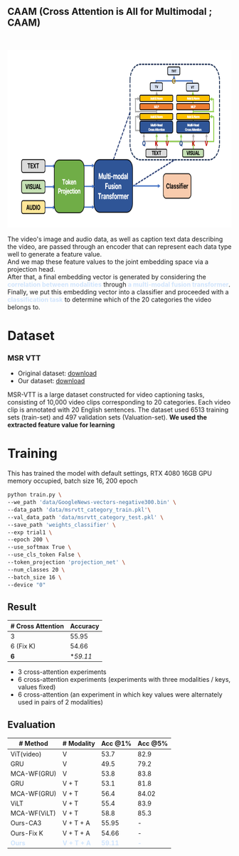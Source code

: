 ## CAAM (Cross Attention is All for Multimodal ; CAAM)
<br/>
<p align="center"> <img src="./source/architecture.png" width="700" height="400">

The video's image and audio data, as well as caption text data describing the video, are passed through an encoder that can represent each data type well to generate a feature value.
<br/> And we map these feature values to the joint embedding space via a projection head.
<br/> After that, a final embedding vector is generated by considering the **<span style="color:#D0E4FC"> correlation between modalities</span>** through **<span style="color:#D0E4FC">a multi-modal fusion transformer</span>**. 
<br/>Finally, we put this embedding vector into a classifier and proceeded with a <span style="color:#D0E4FC"> **classification task** </span> to determine which of the 20 categories the video belongs to.


# Dataset 
### MSR VTT ###
- Original dataset: [download](https://www.dropbox.com/sh/bd75sz4m734xs0z/AADbN9Ujhn6FZX12ulpNWyR_a?dl=0)
- Our dataset: [download](https://drive.google.com/drive/folders/1JsGZKp3ZAoC7w2XaOkZp4TnQ0GwGwUtU?usp=sharing)

MSR-VTT is a large dataset constructed for video captioning tasks, consisting of 10,000 video clips corresponding to 20 categories. Each video clip is annotated with 20 English sentences.
The dataset used 6513 training sets (train-set) and 497 validation sets (Valuation-set).
**We used the extracted feature value for learning**

# Training 
This has trained the model with default settings, RTX 4080 16GB GPU memory occupied, batch size 16, 200 epoch 
<br/>
 ```bash
python train.py \
--we_path 'data/GoogleNews-vectors-negative300.bin' \
--data_path 'data/msrvtt_category_train.pkl'\
--val_data_path 'data/msrvtt_category_test.pkl' \
--save_path 'weights_classifier' \
--exp trial1 \
--epoch 200 \
--use_softmax True \
--use_cls_token False \
--token_projection 'projection_net' \
--num_classes 20 \
--batch_size 16 \
--device "0"

```
## Result
| # Cross Attention | Accuracy |                                                                   
|-------------------|------------|
| 3                 | 55.95          |    
| 6 (Fix K)         | 54.66          |   
| **6**                 | **59.11*    |    

- 3 cross-attention experiments
- 6 cross-attention experiments (experiments with three modalities / keys, values fixed)
- 6 cross-attention (an experiment in which key values were alternately used in pairs of 2 modalities)

## Evaluation

| # Method                                 | # Modality                                        | Acc @1%                                       | Acc @5%                                    |
|------------------------------------------|---------------------------------------------------|-----------------------------------------------|--------------------------------------------|
| ViT(video)                               | V                                                 | 53.7                                          | 82.9                                       |
| GRU                                      | V                                                 | 49.5                                          | 79.2                                       |
| MCA-WF(GRU)                              | V                                                 | 53.8                                          | 83.8                                       |
| GRU                                      | V + T                                             | 53.1                                          | 81.8                                       |
| MCA-WF(GRU)                              | V + T                                             | 56.4                                          | 84.02                                      |
| ViLT                                     | V + T                                             | 55.4                                          | 83.9                                       |
| MCA-WF(ViLT)                             | V + T                                             | 58.8                                          | 85.3                                       |
| Ours-CA3                                 | V + T + A                                         | 55.95                                         | -                                          |
| Ours-Fix K                               | V + T + A                                         | 54.66                                         | -                                          |
| <span style="color:#D0E4FC">**Ours** </span> | <span style="color:#D0E4FC">**V + T + A** </span> | <span style="color:#D0E4FC">**59.11** </span> | <span style="color:#D0E4FC"> **-** </span> |
